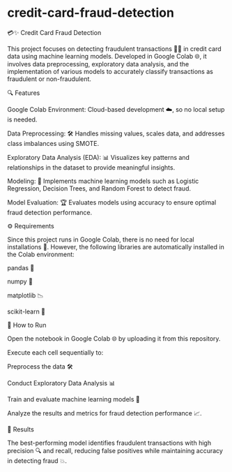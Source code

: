 # credit-card-fraud-detection

💳✨ Credit Card Fraud Detection

This project focuses on detecting fraudulent transactions 🕵️‍♂️ in credit card data using machine learning models. Developed in Google Colab 🌐, it involves data preprocessing, exploratory data analysis, and the implementation of various models to accurately classify transactions as fraudulent or non-fraudulent.

🔍 Features

Google Colab Environment: Cloud-based development ☁️, so no local setup is needed.

Data Preprocessing: 🛠️ Handles missing values, scales data, and addresses class imbalances using SMOTE.

Exploratory Data Analysis (EDA): 📊 Visualizes key patterns and relationships in the dataset to provide meaningful insights.

Modeling: 🤖 Implements machine learning models such as Logistic Regression, Decision Trees, and Random Forest to detect fraud.

Model Evaluation: 🏆 Evaluates models using accuracy to ensure optimal fraud detection performance.

⚙️ Requirements

Since this project runs in Google Colab, there is no need for local installations 🚀. However, the following libraries are automatically installed in the Colab environment:

pandas 🐼

numpy 🔢

matplotlib 📉

scikit-learn 🧠

🚀 How to Run

Open the notebook in Google Colab 🌐 by uploading it from this repository.

Execute each cell sequentially to:

Preprocess the data 🛠️

Conduct Exploratory Data Analysis 📊

Train and evaluate machine learning models 🧠

Analyze the results and metrics for fraud detection performance 📈.

🎯 Results

The best-performing model identifies fraudulent transactions with high precision 🔍 and recall, reducing false positives while maintaining accuracy in detecting fraud 💥.

